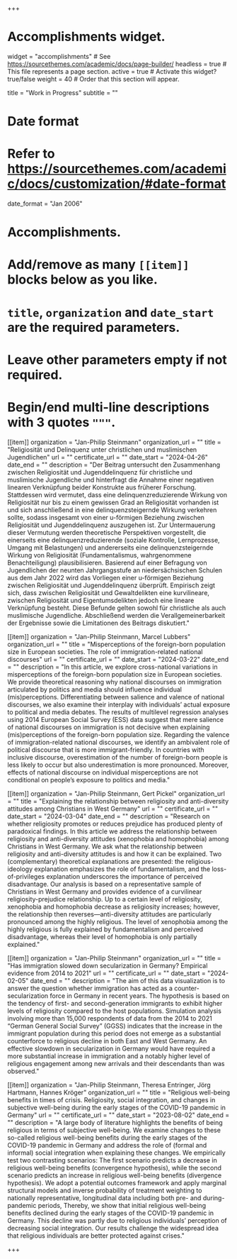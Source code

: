 +++
# Accomplishments widget.
widget = "accomplishments"  # See https://sourcethemes.com/academic/docs/page-builder/
headless = true  # This file represents a page section.
active = true  # Activate this widget? true/false
weight = 40  # Order that this section will appear.

title = "Work in Progress"
subtitle = ""

# Date format
#   Refer to https://sourcethemes.com/academic/docs/customization/#date-format
date_format = "Jan 2006"

# Accomplishments.
#   Add/remove as many `[[item]]` blocks below as you like.
#   `title`, `organization` and `date_start` are the required parameters.
#   Leave other parameters empty if not required.
#   Begin/end multi-line descriptions with 3 quotes `"""`.
[[item]]
  organization = "Jan-Philip Steinmann"
  organization_url = ""
  title = "Religiosität und Delinquenz unter christlichen und muslimischen Jugendlichen"
  url = ""
  certificate_url = ""
  date_start = "2024-04-26"
  date_end = ""
  description = "Der Beitrag untersucht den Zusammenhang zwischen Religiosität und Jugenddelinquenz für christliche und muslimische Jugendliche und hinterfragt die Annahme einer negativen linearen Verknüpfung beider Konstrukte aus früherer Forschung. Stattdessen wird vermutet, dass eine delinquenzreduzierende Wirkung von Religiosität nur bis zu einem gewissen Grad an Religiosität vorhanden ist und sich anschließend in eine delinquenzsteigernde Wirkung verkehren sollte, sodass insgesamt von einer u-förmigen Beziehung zwischen Religiosität und Jugenddelinquenz auszugehen ist. Zur Untermauerung dieser Vermutung werden theoretische Perspektiven vorgestellt, die einerseits eine delinquenzreduzierende (soziale Kontrolle, Lernprozesse, Umgang mit Belastungen) und andererseits eine delinquenzsteigernde Wirkung von Religiosität (Fundamentalismus, wahrgenommene Benachteiligung) plausibilisieren. Basierend auf einer Befragung von Jugendlichen der neunten Jahrgangsstufe an niedersächsischen Schulen aus dem Jahr 2022 wird das Vorliegen einer u-förmigen Beziehung zwischen Religiosität und Jugenddelinquenz überprüft. Empirisch zeigt sich, dass zwischen Religiosität und Gewaltdelikten eine kurvilineare, zwischen Religiosität und Eigentumsdelikten jedoch eine lineare Verknüpfung besteht. Diese Befunde gelten sowohl für christliche als auch muslimische Jugendliche. Abschließend werden die Verallgemeinerbarkeit der Ergebnisse sowie die Limitationen des Beitrags diskutiert."

[[item]]
  organization = "Jan-Philip Steinmann, Marcel Lubbers"
  organization_url = ""
  title = "Misperceptions of the foreign-born population size in European societies. The role of immigration-related national discourses"
  url = ""
  certificate_url = ""
  date_start = "2024-03-22"
  date_end = ""
  description = "In this article, we explore cross-national variations in misperceptions of the foreign-born population size in European societies. We provide theoretical reasoning why national discourses on immigration articulated by politics and media should influence individual (mis)perceptions. Differentiating between salience and valence of national discourses, we also examine their interplay with individuals’ actual exposure to political and media debates. The results of multilevel regression analyses using 2014 European Social Survey (ESS) data suggest that mere salience of national discourses on immigration is not decisive when explaining (mis)perceptions of the foreign-born population size. Regarding the valence of immigration-related national discourses, we identify an ambivalent role of political discourse that is more immigrant-friendly. In countries with inclusive discourse, overestimation of the number of foreign-born people is less likely to occur but also underestimation is more pronounced. Moreover, effects of national discourse on individual misperceptions are not conditional on people’s exposure to politics and media."

[[item]]
  organization = "Jan-Philip Steinmann, Gert Pickel"
  organization_url = ""
  title = "Explaining the relationship between religiosity and anti-diversity attitudes among Christians in West Germany"
  url = ""
  certificate_url = ""
  date_start = "2024-03-04"
  date_end = ""
  description = "Research on whether religiosity promotes or reduces prejudice has produced plenty of paradoxical findings. In this article we address the relationship between religiosity and anti-diversity attitudes (xenophobia and homophobia) among Christians in West Germany. We ask what the relationship between religiosity and anti-diversity attitudes is and how it can be explained. Two (complementary) theoretical explanations are presented: the religious-ideology explanation emphasizes the role of fundamentalism, and the loss-of-privileges explanation underscores the importance of perceived disadvantage. Our analysis is based on a representative sample of Christians in West Germany and provides evidence of a curvilinear religiosity-prejudice relationship. Up to a certain level of religiosity, xenophobia and homophobia decrease as religiosity increases; however, the relationship then reverses—anti-diversity attitudes are particularly pronounced among the highly religious. The level of xenophobia among the highly religious is fully explained by fundamentalism and perceived disadvantage, whereas their level of homophobia is only partially explained."

[[item]]
  organization = "Jan-Philip Steinmann"
  organization_url = ""
  title = "Has immigration slowed down secularization in Germany? Empirical evidence from 2014 to 2021"
  url = ""
  certificate_url = ""
  date_start = "2024-02-05"
  date_end = ""
  description = "The aim of this data visualization is to answer the question whether immigration has acted as a counter-secularization force in Germany in recent years. The hypothesis is based on the tendency of first- and second-generation immigrants to exhibit higher levels of religiosity compared to the host populations. Simulation analysis involving more than 15,000 respondents of data from the 2014 to 2021 “German General Social Survey” (GGSS) indicates that the increase in the immigrant population during this period does not emerge as a substantial counterforce to religious decline in both East and West Germany. An effective slowdown in secularization in Germany would have required a more substantial increase in immigration and a notably higher level of religious engagement among new arrivals and their descendants than was observed."

[[item]]
  organization = "Jan-Philip Steinmann, Theresa Entringer, Jörg Hartmann, Hannes Kröger"
  organization_url = ""
  title = "Religious well-being benefits in times of crisis. Religiosity, social integration, and changes in subjective well-being during the early stages of the COVID-19 pandemic in Germany"
  url = ""
  certificate_url = ""
  date_start = "2023-08-02"
  date_end = ""
  description = "A large body of literature highlights the benefits of being religious in terms of subjective well-being. We examine changes to these so-called religious well-being benefits during the early stages of the COVID-19 pandemic in Germany and address the role of (formal and informal) social integration when explaining these changes. We empirically test two contrasting scenarios: The first scenario predicts a decrease in religious well-being benefits (convergence hypothesis), while the second scenario predicts an increase in religious well-being benefits (divergence hypothesis). We adopt a potential outcomes framework and apply marginal structural models and inverse probability of treatment weighting to nationally representative, longitudinal data including both pre- and during-pandemic periods, Thereby, we show that initial religious well-being benefits declined during the early stages of the COVID-19 pandemic in Germany. This decline was partly due to religious individuals’ perception of decreasing social integration. Our results challenge the widespread idea that religious individuals are better protected against crises."

+++
